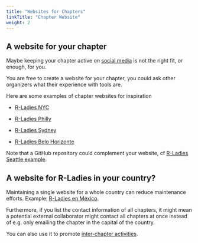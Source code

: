 ```yaml
---
title: "Websites for Chapters"
linkTitle: "Chapter Website"
weight: 2
---
```


## A website for your chapter

Maybe keeping your chapter active on [social media](/organization/social-media/) is not the right fit, or enough, for you.

You are free to create a website for your chapter, you could ask other organizers what their experience with tools are.

Here are some examples of chapter websites for inspiration

- [R-Ladies NYC](http://www.rladiesnyc.org/)

- [R-Ladies Philly](https://www.rladiesphilly.org/)

- [R-Ladies Sydney](https://rladiessydney.org/)

- [R-Ladies Belo Horizonte](https://rladiesbh.com.br/)

Note that a GitHub repository could complement your website, cf [R-Ladies Seattle example](https://github.com/rladies-seattle/rladies-seattle-organizing).

## A website for R-Ladies in your country?

Maintaining a single website for a whole country can reduce maintenance efforts. Example: [R-Ladies en México](https://rladiesmx.netlify.app/).

Furthermore, if you list the contact information of all chapters, it might mean a potential external collaborator might contact all chapters at once instead of e.g. only emailing the chapter in the capital of the country.

You can also use it to promote [inter-chapter activities](/organization/events/general/#inter-chapter-events).
